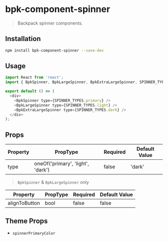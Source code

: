 # bpk-component-spinner

> Backpack spinner components.

## Installation

```sh
npm install bpk-component-spinner --save-dev
```

## Usage

```js
import React from 'react';
import { BpkSpinner, BpkLargeSpinner, BpkExtraLargeSpinner, SPINNER_TYPES } from 'bpk-component-spinner';

export default () => (
  <div>
    <BpkSpinner type={SPINNER_TYPES.primary} />
    <BpkLargeSpinner type={SPINNER_TYPES.light} />
    <BpkExtraLargeSpinner type={SPINNER_TYPES.dark} />
  </div>
);
```

## Props

| Property | PropType                          | Required | Default Value |
| -------- | --------------------------------- | -------- | ------------- |
| type     | oneOf('primary', 'light', 'dark') | false    | 'dark'        |

> `BpkSpinner` & `BpkLargeSpinner` only

| Property      | PropType | Required | Default Value |
| ------------- | -------- | -------- | ------------- |
| alignToButton | bool     | false    | false         |

## Theme Props

* `spinnerPrimaryColor`
